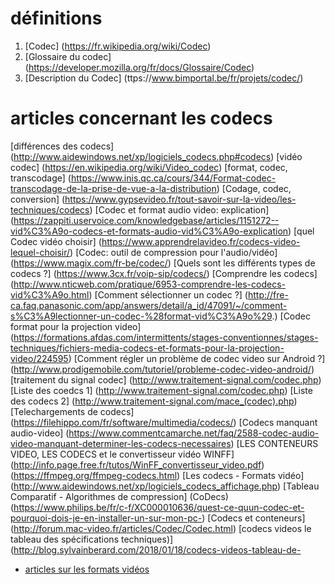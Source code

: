 
# définitions
1. [Codec] (https://fr.wikipedia.org/wiki/Codec) 
2. [Glossaire du codec] (https://developer.mozilla.org/fr/docs/Glossaire/Codec)
3. [Description du Codec] (ttps://www.bimportal.be/fr/projets/codec/)

# articles concernant les codecs
[différences des codecs] (http://www.aidewindows.net/xp/logiciels_codecs.php#codecs) 
[vidéo codec] (https://en.wikipedia.org/wiki/Video_codec)
[format, codec, transcodage] (https://www.inis.qc.ca/cours/344/Format-codec-transcodage-de-la-prise-de-vue-a-la-distribution)
[Codage, codec, conversion] (https://www.gypsevideo.fr/tout-savoir-sur-la-video/les-techniques/codecs)
[Codec et format audio video: explication] (https://zappiti.uservoice.com/knowledgebase/articles/1151272--vid%C3%A9o-codecs-et-formats-audio-vid%C3%A9o-explication)
[quel Codec vidéo choisir] (https://www.apprendrelavideo.fr/codecs-video-lequel-choisir/)
[Codec: outil de compression pour l'audio/vidéo] (https://www.magix.com/fr-be/codec/)
[Quels sont les différents types de codecs ?] (https://www.3cx.fr/voip-sip/codecs/)
[Comprendre les codecs] (http://www.nticweb.com/pratique/6953-comprendre-les-codecs-vid%C3%A9o.html)
[Comment sélectionner un codec ?] (http://fre-ca.faq.panasonic.com/app/answers/detail/a_id/47091/~/comment-s%C3%A9lectionner-un-codec-%28format-vid%C3%A9o%29.)
[Codec format pour la projection video] (https://formations.afdas.com/intermittents/stages-conventionnes/stages-techniques/fichiers-media-codecs-et-formats-pour-la-projection-video/224595)
[Comment régler un problème de codec video sur Android ?] (http://www.prodigemobile.com/tutoriel/probleme-codec-video-android/)
[traitement du signal codec] (http://www.traitement-signal.com/codec.php)
[Liste des coedcs 1]  (http://www.traitement-signal.com/codec.php)
[Liste des codecs 2] (http://www.traitement-signal.com/mace_(codec).php)
[Telechargements de codecs] (https://filehippo.com/fr/software/multimedia/codecs/)
[Codecs manquant audio-video] (https://www.commentcamarche.net/faq/2588-codec-audio-video-manquant-determiner-les-codecs-necessaires)
[LES CONTENEURS VIDEO, LES CODECS et le convertisseur vidéo WINFF] (http://info.page.free.fr/tutos/WinFF_convertisseur_video.pdf)
(https://ffmpeg.org/ffmpeg-codecs.html)
[Les codecs - Formats vidéo] (http://www.aidewindows.net/xp/logiciels_codecs_affichage.php)
[Tableau Comparatif - Algorithmes de compression] (CoDecs)(https://www.philips.be/fr/c-f/XC000010636/quest-ce-quun-codec-et-pourquoi-dois-je-en-installer-un-sur-mon-pc-)
[Codecs et conteneurs] (http://forum.mac-video.fr/articles/Codec/Codec.html)
[codecs videos le tableau des spécifications techniques)] (http://blog.sylvainberard.com/2018/01/18/codecs-videos-tableau-de-

- [articles sur les formats vidéos](Formats_Vidéos.md)
